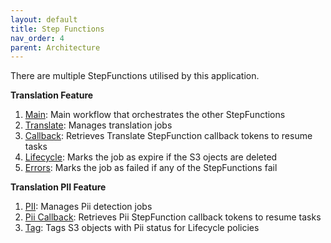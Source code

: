 ```yaml
---
layout: default
title: Step Functions
nav_order: 4
parent: Architecture
---
```


<!--
Copyright Amazon.com, Inc. or its affiliates. All Rights Reserved.
SPDX-License-Identifier: MIT-0
-->

There are multiple StepFunctions utilised by this application.

**Translation Feature**
1. [Main](#step-function-main): Main workflow that orchestrates the other StepFunctions
2. [Translate](#step-function-translate): Manages translation jobs
3. [Callback](#step-function-callback): Retrieves Translate StepFunction callback tokens to resume tasks
4. [Lifecycle](#step-function-lifecycle): Marks the job as expire if the S3 ojects are deleted
5. [Errors](#step-function-errors): Marks the job as failed if any of the StepFunctions fail

**Translation PII Feature**
1. [PII](#step-function-pii): Manages Pii detection jobs
1. [Pii Callback](#step-function-pii-callback): Retrieves Pii StepFunction callback tokens to resume tasks
2. [Tag](#step-function-translate): Tags S3 objects with Pii status for Lifecycle policies

